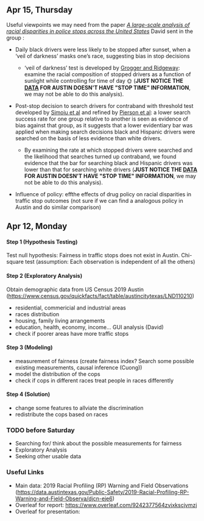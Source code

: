 ## Apr 15, Thursday
Useful viewpoints we may need from the paper [*A large-scale analysis of racial disparities in police stops across the United States*](https://5harad.com/papers/100M-stops.pdf) David sent in the group :
- Daily black drivers were less likely to be stopped after sunset, when a ‘veil of darkness’ masks one’s race, suggesting bias in stop decisions
  - ‘veil of darkness’ test is developed by [Grogger and Ridgeway](https://www.rand.org/content/dam/rand/pubs/reprints/2007/RAND_RP1253.pdf):  examine the racial composition of stopped drivers as a function of sunlight while controlling for time of day 🌞
(**JUST NOTICE THE [DATA](https://openpolicing.stanford.edu/data/) FOR AUSTIN DOESN'T HAVE "STOP TIME" INFORMATION**, we may not be able to do this analysis). 

- Post-stop decision to search drivers for contraband with threshold test developed by [Simoiu et al](https://www.jstor.org/stable/26362224?seq=1#metadata_info_tab_contents) and refined by [Pierson et al](http://proceedings.mlr.press/v84/pierson18a.html): a lower search success rate for one group relative to another is seen as evidence of bias against that group, as it suggests that a lower evidentiary bar was applied when making search decisions
 black and Hispanic drivers were searched on the basis of less evidence than white drivers. 
  - By examining the rate at which stopped drivers were searched and the likelihood that searches turned up contraband, we found evidence that the bar for searching black and Hispanic drivers was lower than that for searching white drivers 
(**JUST NOTICE THE [DATA](https://openpolicing.stanford.edu/data/) FOR AUSTIN DOESN'T HAVE "STOP TIME" INFORMATION**, we may not be able to do this analysis). 

- Influence of policy: effthe effects of drug policy on racial disparities in traffic stop outcomes (not sure if we can find a analogous policy in Austin and do similar comparison)



## Apr 12, Monday
#### Step 1 (Hypothesis Testing)
Test null hypothesis: Fairness in traffic stops does not exist in Austin. Chi-square test (assumption: Each observation is independent of all the others)

#### Step 2 (Exploratory Analysis)
Obtain demographic data from US Census 2019 Austin (https://www.census.gov/quickfacts/fact/table/austincitytexas/LND110210)
- residential, commericial and industrial areas
- races distribution
- housing, family living arrangements
- education, health, economy, income...
GUI analysis (David)
- check if poorer areas have more traffic stops

#### Step 3 (Modeling)
- measurement of fairness (create fairness index? Search some possible existing measurements, causal inference (Cuong))
- model the distribution of the cops 
- check if cops in different races treat people in races differently

#### Step 4 (Solution)
- change some features to allviate the discrimination 
- redistribute the cops based on races

### TODO before Saturday
- Searching for/ think about the possible measurements for fairness
- Exploratory Analysis
- Seeking other usable data

### Useful Links
- Main data: 2019 Racial Profiling (RP) Warning and Field Observations (https://data.austintexas.gov/Public-Safety/2019-Racial-Profiling-RP-Warning-and-Field-Observa/djcn-eje6)
- Overleaf for report: https://www.overleaf.com/9242377564zvjxkscjvmzj
- Overleaf for presentation:

